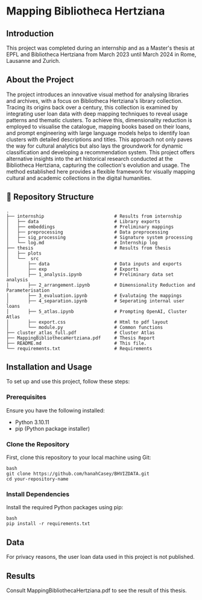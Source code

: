 # Mapping Bibliotheca Hertziana

## Introduction

This project was completed during an internship and as a Master's thesis at EPFL and Bibliotheca Hertziana from March 2023 until March 2024 in Rome, Lausanne and Zurich. 

## About the Project

The project introduces an innovative visual method for analysing libraries and archives, with a focus on Bibliotheca Hertziana's library collection. Tracing its origins back over a century, this collection is examined by integrating user loan data with deep mapping techniques to reveal usage patterns and thematic clusters. To achieve this, dimensionality reduction is employed to visualise the catalogue, mapping books based on their loans, and prompt engineering with large language models helps to identify loan clusters with detailed descriptions and titles. This approach not only paves the way for cultural analytics but also lays the groundwork for dynamic classification and developing a recommendation system. This project offers alternative insights into the art historical research conducted at the Bibliotheca Hertziana, capturing the collection's evolution and usage. The method established here provides a flexible framework for visually mapping cultural and academic collections in the digital humanities.


##  :file_folder: Repository Structure

```
.
├── internship                          # Results from internship
│   ├── data                            # Library exports
│   ├── embeddings                      # Preliminary mappings
│   ├── preprocessing                   # Data preprocessing
│   ├── sig_processing                  # Signature system processing
│   └── log.md                          # Internship log
├── thesis                              # Results from thesis 
│   ├── plots                           
│   └──  src
│       ├── data                        # Data inputs and exports
│       ├── exp                         # Exports 
│       ├── 1_analysis.ipynb            # Preliminary data set analysis
│       ├── 2_arrangement.ipynb         # Dimensionality Reduction and Parameterisation
│       ├── 3_evaluation.ipynb          # Evalutaing the mappings
│       ├── 4_separation.ipynb          # Seperating internal user loans
│       ├── 5_atlas.ipynb               # Prompting OpenAI, Cluster Atlas
│       ├── export.css                  # Html to pdf layout
│       └── module.py                   # Common functions
├── cluster_atlas_full.pdf              # Cluster Atlas
├── MappingBibliothecaHertziana.pdf     # Thesis Report
├── README.md                           # This file. 
└── requirements.txt                    # Requirements
```

## Installation and Usage

To set up and use this project, follow these steps:

### Prerequisites

Ensure you have the following installed:
- Python 3.10.11
- pip (Python package installer)

### Clone the Repository

First, clone this repository to your local machine using Git:

```
bash
git clone https://github.com/hanahCasey/BHVIZDATA.git
cd your-repository-name
```

### Install Dependencies

Install the required Python packages using pip:
```
bash
pip install -r requirements.txt
```

## Data

For privacy reasons, the user loan data used in this project is not published. 

## Results

Consult MappingBibliothecaHertziana.pdf to see the result of this thesis. 

## 
